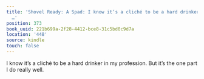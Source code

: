 ```yaml
---
title: 'Shovel Ready: A Spad: I know it’s a cliché to be a hard drinker in my profession.
  …'
position: 373
book_uuid: 221b699a-2f28-4412-bce8-31c5bd0c9d7a
location: '448'
source: kindle
touch: false
---
```


I know it’s a cliché to be a hard drinker in my profession. But it’s the one part I do really well.